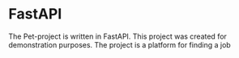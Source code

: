 # FastAPI
The Pet-project is written in FastAPI. This project was created for demonstration purposes. The project is a platform for finding a job
